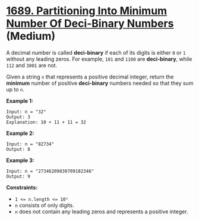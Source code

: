 # [1689. Partitioning Into Minimum Number Of Deci-Binary Numbers][link] (Medium)

[link]: https://leetcode.com/problems/partitioning-into-minimum-number-of-deci-binary-numbers/

A decimal number is called **deci-binary** if each of its digits is either `0` or `1` without any
leading zeros. For example, `101` and `1100` are **deci-binary**, while `112` and `3001` are not.

Given a string `n` that represents a positive decimal integer, return the **minimum** number of
positive **deci-binary** numbers needed so that they sum up to  `n`.

**Example 1:**

```
Input: n = "32"
Output: 3
Explanation: 10 + 11 + 11 = 32
```

**Example 2:**

```
Input: n = "82734"
Output: 8
```

**Example 3:**

```
Input: n = "27346209830709182346"
Output: 9
```

**Constraints:**

- `1 <= n.length <= 10⁵`
- `n` consists of only digits.
- `n` does not contain any leading zeros and represents a positive integer.
